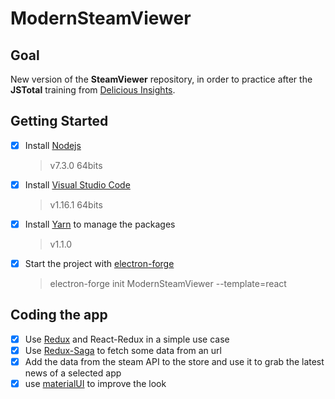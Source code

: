 # ModernSteamViewer

## Goal

New version of the **SteamViewer** repository, in order to practice after the **JSTotal** training from [Delicious Insights](https://delicious-insights.com/).

## Getting Started

- [x] Install [Nodejs](https://nodejs.org)
    > v7.3.0 64bits
- [x] Install [Visual Studio Code](https://code.visualstudio.com/)
    > v1.16.1 64bits
- [x] Install [Yarn](https://yarnpkg.com/en/docs/getting-started) to manage the packages
    > v1.1.0
- [x] Start the project with [electron-forge](https://github.com/electron-userland/electron-forge)
    > electron-forge init ModernSteamViewer --template=react

## Coding the app

- [x] Use [Redux](http://redux.js.org/) and React-Redux in a simple use case
- [x] Use [Redux-Saga](https://github.com/redux-saga/redux-saga) to fetch some data from an url
- [x] Add the data from the steam API to the store and use it to grab the latest news of a selected app
- [x] use [materialUI](http://www.material-ui.com/#/) to improve the look